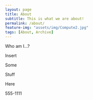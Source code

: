 ```yaml
---
layout: page
title: About
subtitle: This is what we are about!
permalink: /about/
feature-img: "assets/img/Compute2.jpg"
tags: [About, Archive]
---
```


Who am I...?

Insert

Some

Stuff

Here

555-1111
 
